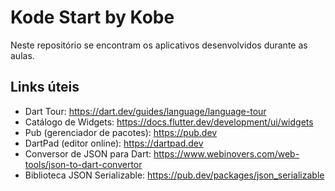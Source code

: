 # Kode Start by Kobe

Neste repositório se encontram os aplicativos desenvolvidos durante as aulas.

## Links úteis
- Dart Tour: https://dart.dev/guides/language/language-tour
- Catálogo de Widgets: https://docs.flutter.dev/development/ui/widgets
- Pub (gerenciador de pacotes): https://pub.dev
- DartPad (editor online): https://dartpad.dev
- Conversor de JSON para Dart: https://www.webinovers.com/web-tools/json-to-dart-convertor
- Biblioteca JSON Serializable: https://pub.dev/packages/json_serializable
